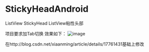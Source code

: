 # StickyHeadAndroid
ListView StickyHead
ListView粘性头部

项目要求加Tab切换
效果如下：
![image](https://github.com/cuishiying/StickyHeadAndroid.git/1.jpg)

在http://blog.csdn.net/xiaanming/article/details/17761431基础上修改
